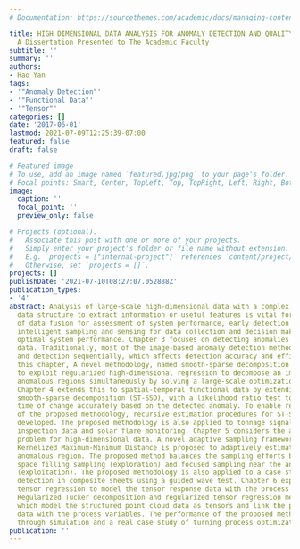 ```yaml
---
# Documentation: https://sourcethemes.com/academic/docs/managing-content/

title: HIGH DIMENSIONAL DATA ANALYSIS FOR ANOMALY DETECTION AND QUALITY IMPROVEMENT
  A Dissertation Presented to The Academic Faculty
subtitle: ''
summary: ''
authors:
- Hao Yan
tags:
- '"Anomaly Detection"'
- '"Functional Data"'
- '"Tensor"'
categories: []
date: '2017-06-01'
lastmod: 2021-07-09T12:25:39-07:00
featured: false
draft: false

# Featured image
# To use, add an image named `featured.jpg/png` to your page's folder.
# Focal points: Smart, Center, TopLeft, Top, TopRight, Left, Right, BottomLeft, Bottom, BottomRight.
image:
  caption: ''
  focal_point: ''
  preview_only: false

# Projects (optional).
#   Associate this post with one or more of your projects.
#   Simply enter your project's folder or file name without extension.
#   E.g. `projects = ["internal-project"]` references `content/project/deep-learning/index.md`.
#   Otherwise, set `projects = []`.
projects: []
publishDate: '2021-07-10T08:27:07.052888Z'
publication_types:
- '4'
abstract: Analysis of large-scale high-dimensional data with a complex heterogeneous
  data structure to extract information or useful features is vital for the purpose
  of data fusion for assessment of system performance, early detection of system anomalies,
  intelligent sampling and sensing for data collection and decision making to achieve
  optimal system performance. Chapter 3 focuses on detecting anomalies from high-dimensional
  data. Traditionally, most of the image-based anomaly detection methods perform denoising
  and detection sequentially, which affects detection accuracy and efficiency. In
  this chapter, A novel methodology, named smooth-sparse decomposition (SSD), is proposed
  to exploit regularized high-dimensional regression to decompose an image and separate
  anomalous regions simultaneously by solving a large-scale optimization problem.
  Chapter 4 extends this to spatial-temporal functional data by extending SSD to spatiotemporal
  smooth-sparse decomposition (ST-SSD), with a likelihood ratio test to detect the
  time of change accurately based on the detected anomaly. To enable real-time implementation
  of the proposed methodology, recursive estimation procedures for ST-SSD are also
  developed. The proposed methodology is also applied to tonnage signals, rolling
  inspection data and solar flare monitoring. Chapter 5 considers the adaptive sampling
  problem for high-dimensional data. A novel adaptive sampling framework, named Adaptive
  Kernelized Maximum-Minimum Distance is proposed to adaptively estimate the sparse
  anomalous region. The proposed method balances the sampling efforts between the
  space filling sampling (exploration) and focused sampling near the anomalous region
  (exploitation). The proposed methodology is also applied to a case study of anomaly
  detection in composite sheets using a guided wave test. Chapter 6 explores the penalized
  tensor regression to model the tensor response data with the process variables.
  Regularized Tucker decomposition and regularized tensor regression methods are developed,
  which model the structured point cloud data as tensors and link the point cloud
  data with the process variables. The performance of the proposed method is evaluated
  through simulation and a real case study of turning process optimization.
publication: ''
---
```


